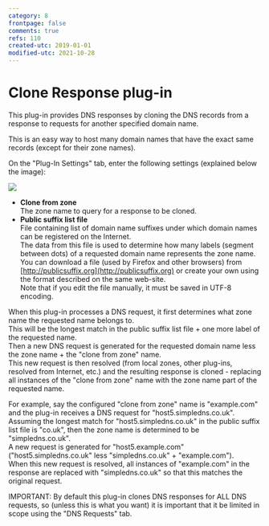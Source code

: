 ```yaml
---
category: 8
frontpage: false
comments: true
refs: 110
created-utc: 2019-01-01
modified-utc: 2021-10-28
---
```

# Clone Response plug-in

This plug-in provides DNS responses by cloning the DNS records from a response to requests for another specified domain name.

This is an easy way to host many domain names that have the exact same records (except for their zone names).

On the "Plug-In Settings" tab, enter the following settings (explained below the image):

![](img/168/1.png)

- **Clone from zone**  
The zone name to query for a response to be cloned.
- **Public suffix list file**  
File containing list of domain name suffixes under which domain names can be registered on the Internet.  
The data from this file is used to determine how many labels (segment between dots) of a requested domain name represents the zone name.  
You can download a file (used by Firefox and other browsers) from [http://publicsuffix.org](http://publicsuffix.org) or create your own using the format described on the same web-site.  
Note that if you edit the file manually, it must be saved in UTF-8 encoding.

When this plug-in processes a DNS request, it first determines what zone name the requested name belongs to.  
This will be the longest match in the public suffix list file + one more label of the requested name.  
Then a new DNS request is generated for the requested domain name less the zone name + the "clone from zone" name.  
This new request is then resolved (from local zones, other plug-ins, resolved from Internet, etc.) and the resulting response is cloned - replacing all instances of the "clone from zone" name with the zone name part of the requested name.

For example, say the configured "clone from zone" name is "example.com" and the plug-in receives a DNS request for "host5.simpledns.co.uk".  
Assuming the longest match for "host5.simpledns.co.uk" in the public suffix list file is "co.uk", then the zone name is determined to be "simpledns.co.uk".  
A new request is generated for "host5.example.com" ("host5.simpledns.co.uk" less "simpledns.co.uk" + "example.com").  
When this new request is resolved, all instances of "example.com" in the response are replaced with "simpledns.co.uk" so that this matches the original request.

IMPORTANT: By default this plug-in clones DNS responses for ALL DNS requests, so (unless this is what you want) it is important that it be limited in scope using the "DNS Requests" tab.

